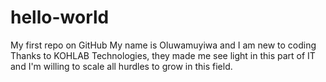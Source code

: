 # hello-world
My first repo on GitHub
My name is Oluwamuyiwa and I am new to coding
Thanks to KOHLAB Technologies, they made me see light in this part of IT and I'm willing to scale all hurdles to grow in this field.
